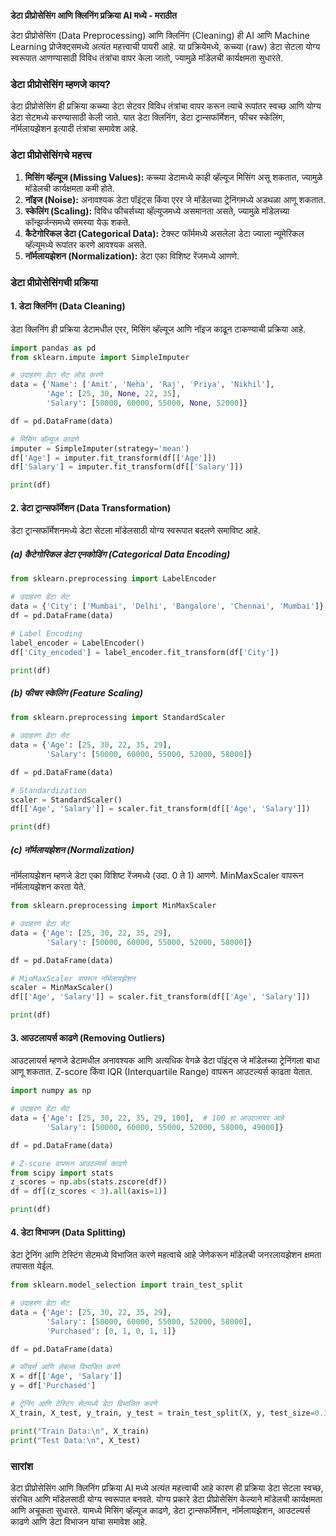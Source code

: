 **डेटा प्रीप्रोसेसिंग आणि क्लिनिंग प्रक्रिया AI मध्ये - मराठीत**

डेटा प्रीप्रोसेसिंग (Data Preprocessing) आणि क्लिनिंग (Cleaning) ही AI आणि Machine Learning प्रोजेक्ट्समध्ये अत्यंत महत्त्वाची पायरी आहे. या प्रक्रियेमध्ये, कच्च्या (raw) डेटा सेटला योग्य स्वरूपात आणण्यासाठी विविध तंत्रांचा वापर केला जातो, ज्यामुळे मॉडेलची कार्यक्षमता सुधारते.

### डेटा प्रीप्रोसेसिंग म्हणजे काय?

डेटा प्रीप्रोसेसिंग ही प्रक्रिया कच्च्या डेटा सेटवर विविध तंत्रांचा वापर करून त्याचे रूपांतर स्वच्छ आणि योग्य डेटा सेटमध्ये करण्यासाठी केली जाते. यात डेटा क्लिनिंग, डेटा ट्रान्सफॉर्मेशन, फीचर स्केलिंग, नॉर्मलायझेशन इत्यादी तंत्रांचा समावेश आहे.

### डेटा प्रीप्रोसेसिंगचे महत्त्व

1. **मिसिंग व्हॅल्यूज (Missing Values):** कच्च्या डेटामध्ये काही व्हॅल्यूज मिसिंग असू शकतात, ज्यामुळे मॉडेलची कार्यक्षमता कमी होते.
2. **नॉइज (Noise):** अनावश्यक डेटा पॉइंट्स किंवा एरर जे मॉडेलच्या ट्रेनिंगमध्ये अडथळा आणू शकतात.
3. **स्केलिंग (Scaling):** विविध फीचर्सच्या व्हॅल्यूजमध्ये असमानता असते, ज्यामुळे मॉडेलच्या कॉन्झर्जन्समध्ये समस्या येऊ शकते.
4. **कैटेगोरिकल डेटा (Categorical Data):** टेक्स्ट फॉर्ममध्ये असलेला डेटा ज्याला न्यूमेरिकल व्हॅल्यूमध्ये रूपांतर करणे आवश्यक असते.
5. **नॉर्मलायझेशन (Normalization):** डेटा एका विशिष्ट रेंजमध्ये आणणे.

### डेटा प्रीप्रोसेसिंगची प्रक्रिया

#### 1. **डेटा क्लिनिंग (Data Cleaning)**

डेटा क्लिनिंग ही प्रक्रिया डेटामधील एरर, मिसिंग व्हॅल्यूज आणि नॉइज काढून टाकण्याची प्रक्रिया आहे.

```python
import pandas as pd
from sklearn.impute import SimpleImputer

# उदाहरण डेटा सेट लोड करणे
data = {'Name': ['Amit', 'Neha', 'Raj', 'Priya', 'Nikhil'],
        'Age': [25, 30, None, 22, 35],
        'Salary': [50000, 60000, 55000, None, 52000]}

df = pd.DataFrame(data)

# मिसिंग व्हॅल्यूज काढणे
imputer = SimpleImputer(strategy='mean')
df['Age'] = imputer.fit_transform(df[['Age']])
df['Salary'] = imputer.fit_transform(df[['Salary']])

print(df)
```

#### 2. **डेटा ट्रान्सफॉर्मेशन (Data Transformation)**

डेटा ट्रान्सफॉर्मेशनमध्ये डेटा सेटला मॉडेलसाठी योग्य स्वरूपात बदलणे समाविष्ट आहे.

##### (a) **कैटेगोरिकल डेटा एनकोडिंग (Categorical Data Encoding)**

```python
from sklearn.preprocessing import LabelEncoder

# उदाहरण डेटा सेट
data = {'City': ['Mumbai', 'Delhi', 'Bangalore', 'Chennai', 'Mumbai']}
df = pd.DataFrame(data)

# Label Encoding
label_encoder = LabelEncoder()
df['City_encoded'] = label_encoder.fit_transform(df['City'])

print(df)
```

##### (b) **फीचर स्केलिंग (Feature Scaling)**

```python
from sklearn.preprocessing import StandardScaler

# उदाहरण डेटा सेट
data = {'Age': [25, 30, 22, 35, 29],
        'Salary': [50000, 60000, 55000, 52000, 58000]}

df = pd.DataFrame(data)

# Standardization
scaler = StandardScaler()
df[['Age', 'Salary']] = scaler.fit_transform(df[['Age', 'Salary']])

print(df)
```

##### (c) **नॉर्मलायझेशन (Normalization)**

नॉर्मलायझेशन म्हणजे डेटा एका विशिष्ट रेंजमध्ये (उदा. 0 ते 1) आणणे. MinMaxScaler वापरून नॉर्मलायझेशन करता येते.

```python
from sklearn.preprocessing import MinMaxScaler

# उदाहरण डेटा सेट
data = {'Age': [25, 30, 22, 35, 29],
        'Salary': [50000, 60000, 55000, 52000, 58000]}

df = pd.DataFrame(data)

# MinMaxScaler वापरून नॉर्मलायझेशन
scaler = MinMaxScaler()
df[['Age', 'Salary']] = scaler.fit_transform(df[['Age', 'Salary']])

print(df)
```

#### 3. **आउटलायर्स काढणे (Removing Outliers)**

आउटलायर्स म्हणजे डेटामधील अनावश्यक आणि अत्यधिक वेगळे डेटा पॉइंट्स जे मॉडेलच्या ट्रेनिंगला बाधा आणू शकतात. Z-score किंवा IQR (Interquartile Range) वापरून आउटल्यर्स काढता येतात.

```python
import numpy as np

# उदाहरण डेटा सेट
data = {'Age': [25, 30, 22, 35, 29, 100],  # 100 हा आउटलायर आहे
        'Salary': [50000, 60000, 55000, 52000, 58000, 49000]}

df = pd.DataFrame(data)

# Z-score वापरून आउटल्यर्स काढणे
from scipy import stats
z_scores = np.abs(stats.zscore(df))
df = df[(z_scores < 3).all(axis=1)]

print(df)
```

#### 4. **डेटा विभाजन (Data Splitting)**

डेटा ट्रेनिंग आणि टेस्टिंग सेटमध्ये विभाजित करणे महत्वाचे आहे जेणेकरून मॉडेलची जनरलायझेशन क्षमता तपासता येईल.

```python
from sklearn.model_selection import train_test_split

# उदाहरण डेटा सेट
data = {'Age': [25, 30, 22, 35, 29],
        'Salary': [50000, 60000, 55000, 52000, 58000],
        'Purchased': [0, 1, 0, 1, 1]}

df = pd.DataFrame(data)

# फीचर्स आणि लेबल्स विभाजित करणे
X = df[['Age', 'Salary']]
y = df['Purchased']

# ट्रेनिंग आणि टेस्टिंग सेटमध्ये डेटा विभाजित करणे
X_train, X_test, y_train, y_test = train_test_split(X, y, test_size=0.3, random_state=42)

print("Train Data:\n", X_train)
print("Test Data:\n", X_test)
```

### सारांश

डेटा प्रीप्रोसेसिंग आणि क्लिनिंग प्रक्रिया AI मध्ये अत्यंत महत्त्वाची आहे कारण ही प्रक्रिया डेटा सेटला स्वच्छ, संरचित आणि मॉडेलसाठी योग्य स्वरूपात बनवते. योग्य प्रकारे डेटा प्रीप्रोसेसिंग केल्याने मॉडेलची कार्यक्षमता आणि अचूकता सुधारते. यामध्ये मिसिंग व्हॅल्यूज काढणे, डेटा ट्रान्सफॉर्मेशन, नॉर्मलायझेशन, आउटल्यर्स काढणे आणि डेटा विभाजन यांचा समावेश आहे.
